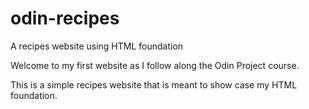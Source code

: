 # odin-recipes
A recipes website using HTML foundation

Welcome to my first website as I follow along the Odin Project course.

This is a simple recipes website that is meant to show case my HTML foundation.